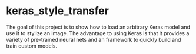# keras_style_transfer
The goal of this project is to show how to load an arbitrary Keras model and use it to stylize an image. The advantage to using Keras is that it provides a variety of pre-trained neural nets and an framework to quickly build and train custom models.
